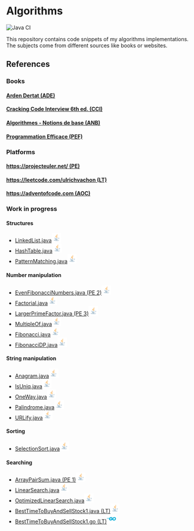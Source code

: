 # Algorithms

![Java CI](https://github.com/ulrich/algorithms/workflows/Java%20CI/badge.svg)

This repository contains code snippets of my algorithms implementations. The subjects come from different sources like
books or websites.

## References

### Books

#### [Arden Dertat (ADE)](http://www.ardendertat.com/2012/01/09/programming-interview-questions/)

#### [Cracking Code Interview 6th ed. (CCI)](https://www.amazon.fr/Cracking-Coding-Interview-6th-Programming/dp/0984782850)

#### [Algorithmes - Notions de base (ANB)](https://www.amazon.fr/Algorithmes-Notions-Thomas-H-Cormen/dp/2100701517/ref=sr_1_1?s=english-books&ie=UTF8&qid=1504086557&sr=8-1&keywords=algorithmes+cormen+dunod)

#### [Programmation Efficace (PEF)](https://www.amazon.fr/Programmation-Efficace-Algorithmes-Compris-Python/dp/2340010055/ref=pd_bxgy_14_img_3?_encoding=UTF8&psc=1&refRID=NJP0FXHRP3BV1F1Y6B8Z)

### Platforms

#### [https://projecteuler.net/ (PE)](https://projecteuler.net/)

#### [https://leetcode.com/ulrichvachon (LT)](https://leetcode.com/ulrichvachon)

#### [https://adventofcode.com (AOC)](https://adventofcode.com)

### Work in progress

#### Structures

- [LinkedList.java](src/main/java/net/reservoircode/structures/LinkedList.java)<img src="doc/java.png" width="25px">
- [HashTable.java](src/main/java/net/reservoircode/structures/HashTable.java)<img src="doc/java.png" width="25px">
- [PatternMatching.java](src/main/java/net/reservoircode/structures/PatternMatching.java)<img src="doc/java.png" width="25px">

#### Number manipulation

- [EvenFibonacciNumbers.java (PE 2)](src/main/java/net/reservoircode/numbers/EvenFibonacciNumbers.java)<img src="doc/java.png" width="25px">
- [Factorial.java](src/main/java/net/reservoircode/numbers/Factorial.java)<img src="doc/java.png" width="25px">
- [LargerPrimeFactor.java (PE 3)](src/main/java/net/reservoircode/numbers/LargerPrimeFactor.java)<img src="doc/java.png" width="25px">
- [MultipleOf.java](src/main/java/net/reservoircode/numbers/MultipleOf.java)<img src="doc/java.png" width="25px">
- [Fibonacci.java](src/main/java/net/reservoircode/numbers/Fibonacci.java)<img src="doc/java.png" width="25px">
- [FibonacciDP.java](src/main/java/net/reservoircode/numbers/FibonacciDP.java)<img src="doc/java.png" width="25px">

#### String manipulation

- [Anagram.java](src/main/java/net/reservoircode/strings/Anagram.java)<img src="doc/java.png" width="25px">
- [IsUniq.java](src/main/java/net/reservoircode/strings/IsUniq.java)<img src="doc/java.png" width="25px">
- [OneWay.java](src/main/java/net/reservoircode/strings/OneWay.java)<img src="doc/java.png" width="25px">
- [Palindrome.java](src/main/java/net/reservoircode/strings/Palindrome.java)<img src="doc/java.png" width="25px">
- [URLify.java](src/main/java/net/reservoircode/strings/URLify.java)<img src="doc/java.png" width="25px">

#### Sorting

- [SelectionSort.java](src/main/java/net/reservoircode/sorting/selection_sort/SelectionSort.java)<img src="doc/java.png" width="25px">

#### Searching

- [ArrayPairSum.java (PE 1)](src/main/java/net/reservoircode/searching/ArrayPairSum.java)<img src="doc/java.png" width="25px">
- [LinearSearch.java](src/main/java/net/reservoircode/searching/LinearSearch.java)<img src="doc/java.png" width="25px">
- [OptimizedLinearSearch.java](src/main/java/net/reservoircode/searching/OptimizedLinearSearch.java)<img src="doc/java.png" width="25px">
- [BestTimeToBuyAndSellStock1.java (LT)](src/main/java/net/reservoircode/searching/BestTimeToBuyAndSellStock1.java)<img src="doc/java.png" width="25px">
- [BestTimeToBuyAndSellStock1.go (LT)](src/main/java/net/reservoircode/searching/BestTimeToBuyAndSellStock1.go)<img src="doc/golang.png" width="25px">
